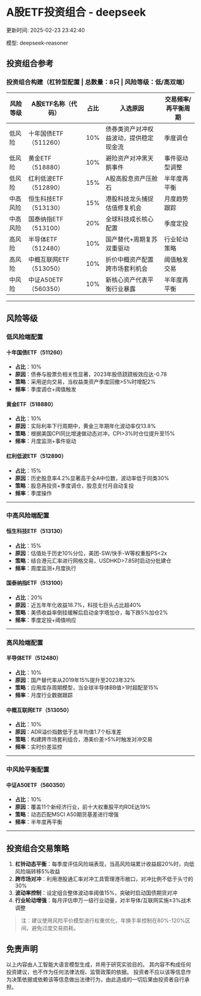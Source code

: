 # A股ETF投资组合 - deepseek

更新时间: 2025-02-23 23:42:40

模型: deepseek-reasoner

## 投资组合参考

### 投资组合构建（杠铃型配置 | 总数量：8只 | 风险等级：低/高双端）

| 风险等级 | A股ETF名称（代码）       | 占比  | 入选原因                          | 交易频率/再平衡周期 |
|----------|--------------------------|-------|-----------------------------------|---------------------|
| 低风险   | 十年国债ETF（511260）     | 10%   | 债券类资产对冲权益波动，提供稳定现金流 | 季度调仓           |
| 低风险   | 黄金ETF（518880）         | 10%   | 避险资产对冲黑天鹅事件             | 事件驱动型调整      |
| 低风险   | 红利低波ETF（512890）     | 15%   | A股高股息资产压舱石               | 半年度再平衡        |
| 中高风险 | 恒生科技ETF（513130）     | 15%   | 港股科技龙头捕捉估值修复机会       | 月度趋势跟踪        |
| 中高风险 | 国泰纳指ETF（513100）     | 20%   | 全球科技成长核心配置               | 季度定投           |
| 高风险   | 半导体ETF（512480）       | 10%   | 国产替代+周期复苏双重驱动           | 行业轮动策略        |
| 高风险   | 中概互联网ETF（513050）   | 10%   | 折价中概资产配置跨市场套利机会     | 阈值触发交易        |
| 中风险   | 中证A50ETF（560350）      | 10%   | 新核心资产代表平衡行业暴露         | 半年度再平衡        |

---

## 风险等级

### 低风险端配置

#### 十年国债ETF（511260）

- **占比**：10%
- **原因**：债券与股票负相关性显著，2023年股债跷跷板效应达-0.78
- **策略**：采用逆向交易，当权益类资产季度回撤>5%时增配2%
- **频率**：季度调仓+阈值触发

#### 黄金ETF（518880）

- **占比**：10%
- **原因**：实际利率下行周期中，黄金三年期年化波动率仅13.8%
- **策略**：根据美国CPI同比增速做动态对冲，CPI>3%时仓位提升至15%
- **频率**：月度监测+事件驱动

#### 红利低波ETF（512890）

- **占比**：15%
- **原因**：历史股息率4.2%显著高于全A中位数，波动率低于同类30%
- **策略**：股息再投资+季度调仓，股息支付月自动复投
- **频率**：季度操作

---

### 中高风险端配置

#### 恒生科技ETF（513130）

- **占比**：15%
- **原因**：估值处于历史10%分位，美团-SW/快手-W等权重股PS<2x
- **策略**：结合港元汇率进行网格交易，USDHKD>7.85时启动分批建仓
- **频率**：周度监测+月度执行

#### 国泰纳指ETF（513100）

- **占比**：20%
- **原因**：近五年年化收益18.7%，科技七巨头占比超40%
- **策略**：美债收益率倒挂缓解后启动金字塔加仓，每下跌5%加仓2%
- **频率**：季度定投+阈值响应

---

### 高风险端配置

#### 半导体ETF（512480）

- **占比**：10%
- **原因**：国产替代率从2019年15%提升至2023年32%
- **策略**：应用库存周期模型，当全球半导体BB值>1时超配至15%
- **频率**：月度行业数据跟踪

#### 中概互联网ETF（513050）

- **占比**：10%
- **原因**：ADR溢价指数低于五年均值1.7个标准差
- **策略**：构建跨市场套利组合，港美价差>5%时触发对冲交易
- **频率**：实时价差监控

---

### 中风险平衡配置

#### 中证A50ETF（560350）

- **占比**：10%
- **原因**：覆盖11个新经济行业，前十大权重股平均ROE达19%
- **策略**：动态匹配MSCI A50期货基差进行增强
- **频率**：半年度再平衡

---

## 投资组合交易策略

1. **杠铃动态平衡**：每季度评估风险端表现，当高风险端累计收益超20%时，向低风险端转移5%收益
2. **跨市场对冲**：利用港股通汇率对冲工具管理港币敞口，对冲比例不低于头寸的30%
3. **波动率控制**：设定组合整体波动率阈值15%，突破时启动国债期货对冲
4. **行业轮动增强**：每月评估申万一级行业动量，对半导体/互联网实施±3%战术调整

> 注：建议使用风险平价模型进行权重优化，年换手率控制在80%-120%区间，避免过度交易损耗。

## 免责声明

以上内容由人工智能大语言模型生成，并用于研究实验目的。
其内容不构成任何投资建议，也不作为任何法律法规、监管政策的依据。
投资者不应以该等信息作为决策依据或依赖该等信息做出法律行为，由此造成的一切后果由投资者自行承担。
